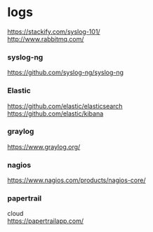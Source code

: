logs
======

https://stackify.com/syslog-101/  
http://www.rabbitmq.com/

### **syslog-ng**
https://github.com/syslog-ng/syslog-ng
 
### **Elastic**  
https://github.com/elastic/elasticsearch  
https://github.com/elastic/kibana

### **graylog**
https://www.graylog.org/

### **nagios**
https://www.nagios.com/products/nagios-core/

### **papertrail** 
cloud  
    https://papertrailapp.com/